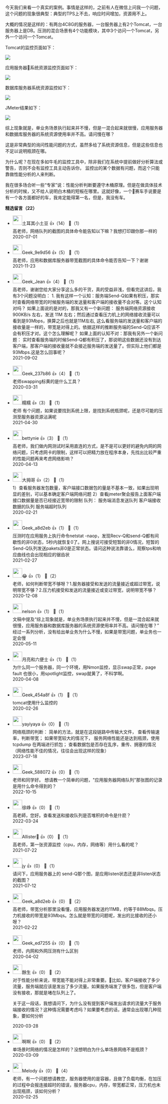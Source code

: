 今天我们来看一个真实的案例。事情是这样的，之前有人在微信上问我一个问题，这个问题的现象很典型：典型的TPS上不去，响应时间增加，资源用不上。

大概的情况是这样的：有两台4C8G的服务器，一台服务器上有2个Tomcat，一台服务器上是DB。压测的混合场景有4个功能模块，其中3个访问一个Tomcat，另外一个访问一个Tomcat。

Tomcat的监控页面如下：

![](https://static001.geekbang.org/resource/image/53/0b/532bbd1525be0ad0d08da7335645260b.png?wh=882%2A262)

应用服务器系统资源监控页面如下：

![](https://static001.geekbang.org/resource/image/19/e5/1944bc692902fed979815a538d879be5.png?wh=892%2A687)

数据库服务器系统资源监控如下：

![](https://static001.geekbang.org/resource/image/50/f0/50a996ac196dbfd2b9a23858e87dc8f0.png?wh=1174%2A745)

JMeter结果如下：

![](https://static001.geekbang.org/resource/image/f8/33/f8b228a61b980c338046fbb3c8875033.png?wh=1099%2A219)

综上现象就是，单业务场景执行起来并不慢，但是一混合起来就很慢，应用服务器和数据库服务器的系统资源使用率并不高。请问慢在哪？

这是非常典型的询问性能问题的方式，虽然多给了系统资源信息，但是这些信息也不足以说明瓶颈在哪。

为什么呢？在现在多如牛毛的监控工具中，除非我们在系统中提前做好分析算法或警告，否则不会有监控工具主动告诉你， 监控出的某个数据有问题，而这个只能靠做性能分析的人来判断。

我在很多场合听一些“专家”说：性能分析判断要遵守木桶原理。但是在做具体技术分析的时候，又不给人说明白木桶的短板在哪里。这就好像，一个赛车手说要是有一个各方面都好的车，我肯定能得第一名，但是，我没有车。
<div><strong>精选留言（22）</strong></div><ul>
<li><img src="https://static001.geekbang.org/account/avatar/00/1b/3f/3b/119fd0ef.jpg" width="30px"><span>土耳其小土豆</span> 👍（14） 💬（1）<div>高老师，网络队列的截图的具体命令能告知以下嘛？我想打印跟你那一样的</div>2020-07-01</li><br/><li><img src="https://thirdwx.qlogo.cn/mmopen/vi_32/aCVlj0fom8geRoXFkO34Jbpf9oia79QxdbwDuyyLqL1WAVC7iaViaE4YNUvcatEwwUF6102MeH6kBxo5CwLibrCiajg/132" width="30px"><span>Geek_9e9d56</span> 👍（5） 💬（1）<div>高老师，应用和数据库服务器带宽截图的具体命令能否告知一下？谢谢</div>2021-11-23</li><br/><li><img src="https://static001.geekbang.org/account/avatar/00/1b/46/ed/a7cb8b2a.jpg" width="30px"><span>Geek_Jean</span> 👍（4） 💬（1）<div>高老师，谢谢您给大家分享这么多的干货，真的受益非浅，但看完这讲后，我有3个问题没明白：
1. 我有这样一个认知：服务端Send-Q如果有积压，那实时查看网络带宽的时候服务端的发送量和客户端的接收量不会对等。这个认知对吗？
如果上面说的是对的，那我又有一个新问题：
服务端网络资源接收 900KB&#47;s 左右，发送 11M 左右；然后通过查看压力机上的网络接收流量可以看到是93Mbps，换算之后也就是11M左右,
这么看服务端的发送量和客户端的接收量是一样的，带宽是对得上的。依据这样的推断服务端的Send-Q应该不会有积压才对。这个怎么理解呢？
如果上面的认知不对：那我有另外一个新问题：
实时查看服务端的时候Send-Q都有积压了，那说明这些数据还没有到达客户端，那客户端的接收量就不会接近服务端的发送量了。但实际上他们都是93Mbps.这是怎么回事呢？</div>2021-09-02</li><br/><li><img src="" width="30px"><span>Geek_237b86</span> 👍（4） 💬（1）<div>老师swapping标黄的是什么工具？</div>2020-03-31</li><br/><li><img src="https://static001.geekbang.org/account/avatar/00/15/52/7c/cc192a8c.jpg" width="30px"><span>糯糯</span> 👍（3） 💬（1）<div>老师 有个问题，如果说要找到系统上限，是找到系统瓶颈呢，还是尽可能的压测至服务器资源沾满呢</div>2021-04-30</li><br/><li><img src="https://wx.qlogo.cn/mmopen/vi_32/DYAIOgq83epFQPMPrP3V6HhlGLPp0JKMiaHQDibFKnE7z8To27tYEH42XvvmmQGyYvL4CK1lLJBIUAw7jtBnezibA/132" width="30px"><span>bettynie</span> 👍（3） 💬（1）<div>高老师，我们做内网测试时采用直连的方式，是不是可以更好的避免内网的网络问题，只考虑网卡的限制，这样可以把精力放在程序本身，先找出比较严重的性能问题再来考虑网络影响？</div>2020-04-13</li><br/><li><img src="https://static001.geekbang.org/account/avatar/00/11/cf/72/72a8bcfd.jpg" width="30px"><span>大拇哥</span> 👍（2） 💬（1）<div>1）查看服务器发包数量，客户端接口数据包的量是不基本一致，如果出现明显的差别，可以基本确定客户端网络问题
2）查看jmeter聚会报告上面客户端接口数据量是否已经接近宽带的限制
队列：
服务端消息发送队列
客户端接收数据的队列
服务端超时队列</div>2020-02-21</li><br/><li><img src="https://thirdwx.qlogo.cn/mmopen/vi_32/Q0j4TwGTfTLx577ko7FBh90vfSFM4oqSz8wFBW4ztau8PUxY18R7yKJnRD4WB4sF7ibOmlqBYAZqwNsEbWT6bbg/132" width="30px"><span>Geek_a8d2eb</span> 👍（1） 💬（1）<div>压测时在应用服务上执行命令netstat -naop，发现Recv-Q和send-Q都有间歇性的非0状态，5秒内就恢复0了。网上搜说可接受短暂的非0情况，短暂的Send-Q队列发送pakets非0是正常状态。请问这种说法靠谱么，观察tps和响应曲线也会出现相应的锯齿状</div>2021-02-27</li><br/><li><img src="https://static001.geekbang.org/account/avatar/00/23/60/95/ef2af905.jpg" width="30px"><span>😂</span> 👍（1） 💬（2）<div>老师，如何判断带宽不够呀？1.服务器接受和发送的流量接近或超过带宽，说明带宽不够？2.压力机接受和发送的流量接近或变过带宽，说明带宽不够？</div>2020-12-08</li><br/><li><img src="" width="30px"><span>nelson</span> 👍（1） 💬（1）<div>文稿中提及“综上现象就是，单业务场景执行起来并不慢，但是一混合起来就很慢，应用服务器和数据库服务器的系统资源使用率并不高。请问慢在哪？”
经过一系列分析，没有给出单业务为什么不慢，如果是带宽问题，单业务也一定会慢</div>2020-05-11</li><br/><li><img src="https://static001.geekbang.org/account/avatar/00/10/7e/3e/82202cc8.jpg" width="30px"><span>月亮和六便士</span> 👍（1） 💬（1）<div>为什么同一个服务器，同一个环境，用Nmon监控，显示swap正常，page fault 也很小，用spotlight监控，swap就黄了，不科学啊。</div>2020-04-08</li><br/><li><img src="http://thirdwx.qlogo.cn/mmopen/vi_32/Q0j4TwGTfTIc8vg1BUJPaajoaylfCmicNGyj1ggoFtJwM86s5lZIicBIFAvOPuQ6u85n2xboHRQHG8ibHNgkRDUDA/132" width="30px"><span>Geek_454a8f</span> 👍（1） 💬（1）<div>tomcat使用什么监控的</div>2020-02-26</li><br/><li><img src="https://static001.geekbang.org/account/avatar/00/18/a5/34/6e3e962f.jpg" width="30px"><span>yayiyaya</span> 👍（0） 💬（1）<div>网络瓶颈的判断：
    简单的方法，就是在这段链路中传输大文件， 查看传输速率，判断带宽；
     如果带宽较大的情况下， 服务网络性能还是达到瓶颈，使用tcpdump  在两端进行抓包； 查看数据包是否存在乱序，重传、拥塞的情况（网络性能不佳的情况，往往会出现这样的现象）
</div>2023-07-18</li><br/><li><img src="" width="30px"><span>Geek_588072</span> 👍（0） 💬（1）<div>老师和同学好。
想请教一个简单的问题，&quot;应用服务器网络队列&quot;那张图的记录是用什么命令得到的？</div>2022-10-15</li><br/><li><img src="https://static001.geekbang.org/account/avatar/00/0f/7f/6c/18bf99bf.jpg" width="30px"><span>徐峥</span> 👍（0） 💬（1）<div>高老師，您好。查看发送和接收队列是否堆积的命令是什麽？</div>2022-03-24</li><br/><li><img src="https://static001.geekbang.org/account/avatar/00/14/cd/b3/4e518c2c.jpg" width="30px"><span>Allister🏅</span> 👍（0） 💬（1）<div>高老师，第一张资源监控（cpu，内存，网络等）用什么看的呢？</div>2021-07-22</li><br/><li><img src="http://thirdwx.qlogo.cn/mmopen/vi_32/Q0j4TwGTfTJJ6G2xZvNRmhyXBjmGbI5G8icGCCMPupr6yxZ1IcURwp7GTRHcpWGWpg9A0fLlyicmVdDwzqZqwiaOQ/132" width="30px"><span>jy</span> 👍（0） 💬（1）<div>请问下，应用服务器上的 send-Q那个图，是应用listen状态还是非listen状态的截图？</div>2021-07-12</li><br/><li><img src="https://thirdwx.qlogo.cn/mmopen/vi_32/Q0j4TwGTfTLx577ko7FBh90vfSFM4oqSz8wFBW4ztau8PUxY18R7yKJnRD4WB4sF7ibOmlqBYAZqwNsEbWT6bbg/132" width="30px"><span>Geek_a8d2eb</span> 👍（0） 💬（2）<div>高老师，带宽分析那里没看懂，应用服务器发送约11MB，约等于88Mbqs。压力机接收的带宽是93Mbqs。怎么就是带宽的问题呢，发出的比接收的还小呀？</div>2021-02-22</li><br/><li><img src="https://thirdwx.qlogo.cn/mmopen/vi_32/Q0j4TwGTfTKlMfib72C2pyeiclc7U5ybwN0rVUMIwox8TcAjIjJKywfPIWSvyiaVpCFQccvaeSZ7M8Oko4EA09icrw/132" width="30px"><span>Geek_ed7255</span> 👍（0） 💬（1）<div>老师，内网和外网压测有什么区别</div>2020-04-02</li><br/><li><img src="https://static001.geekbang.org/account/avatar/00/1a/06/ab/ba20f342.jpg" width="30px"><span>餘生</span> 👍（0） 💬（2）<div>对于性能分析来说，带宽能不能对得上非常重要。比如，客户端接收了多少流量，服务端就应该是发出了多少流量。如果服务端发了很多包，但是客户端没有接收，那就是堵在队列上了。

关于这一段话，我想请问下，为什么没有提到客户端发出请求的流量大于服务端接收的情况？这种情况需要考虑吗？如果要考虑的话，通常会出现哪几种现象，要如何分析</div>2020-03-28</li><br/><li><img src="https://static001.geekbang.org/account/avatar/00/17/10/36/fc9e80c4.jpg" width="30px"><span>啊啊</span> 👍（0） 💬（2）<div>单场景时网络的情况是怎样的？没想明白为什么单场景网络不是瓶颈？</div>2020-03-09</li><br/><li><img src="https://static001.geekbang.org/account/avatar/00/1a/23/46/d1d548d1.jpg" width="30px"><span>Melody</span> 👍（0） 💬（4）<div>老师，有一个问题想请教您，服务器使用的是容器，且做了负载均衡，在加压的过程中会报连接超时的错误，服务器cpu，内存，带宽都正常，压力机也未出现瓶颈，该如何分析？</div>2020-02-25</li><br/>
</ul>